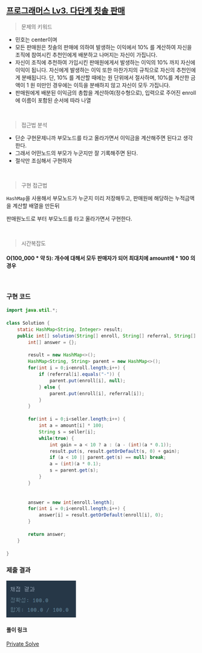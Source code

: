 ## [프로그래머스 Lv3. 다단계 칫솔 판매](https://school.programmers.co.kr/learn/courses/30/lessons/77486)

> 문제의 키워드

- 민호는 center이며
- 모든 판매원은 칫솔의 판매에 의하여 발생하는 이익에서 10% 를 계산하여 자신을 조직에 참여시킨 추천인에게 배분하고 나머지는 자신이 가집니다.
- 자신이 조직에 추천하여 가입시킨 판매원에게서 발생하는 이익의 10% 까지 자신에 이익이 됩니다. 자신에게 발생하는 이익 또한 마찬가지의 규칙으로 자신의 추천인에게 분배됩니다. 단, 10% 를 계산할 때에는 원 단위에서 절사하며, 10%를 계산한 금액이 1 원 미만인 경우에는 이득을 분배하지 않고 자신이 모두 가집니다.
- 판매원에게 배분된 이익금의 총합을 계산하여(정수형으로), 입력으로 주어진 enroll에 이름이 포함된 순서에 따라 나열

<br/>

> 접근법 분석

- 단순 구현문제니까 부모노드를 타고 올라가면서 이익금을 계산해주면 된다고 생각한다.
- 그래서 어떤노드의 부모가 누군지만 잘 기록해주면 된다.
- 절삭만 조심해서 구현하자

<br/>

> 구현 접근법

`HashMap`을 사용해서 부모노드가 누군지 미리 저장해두고, 판매원에 해당하는 누적금액을 계산할 배열을 만든뒤

판매원노드로 부터 부모노드를 타고 올라가면서 구현한다.

<br/>

> 시간복잡도

#### O(100_000 * 약 5): 개수에 대해서 모두 판매자가 되어 최대치에 amount에 * 100 의 경우

<br/>

### 구현 코드

```java
import java.util.*;

class Solution {
    static HashMap<String, Integer> result;
    public int[] solution(String[] enroll, String[] referral, String[] seller, int[] amount) {
        int[] answer = {};
        
        result = new HashMap<>();
        HashMap<String, String> parent = new HashMap<>();
        for(int i = 0;i<enroll.length;i++) {
            if (referral[i].equals("-")) {
                parent.put(enroll[i], null);
            } else {
                parent.put(enroll[i], referral[i]);
            }
        }
        
        for(int i = 0;i<seller.length;i++) {
            int a = amount[i] * 100;
            String s = seller[i];
            while(true) {
                int gain = a < 10 ? a : (a - (int)(a * 0.1));
                result.put(s, result.getOrDefault(s, 0) + gain);
                if (a < 10 || parent.get(s) == null) break;
                a = (int)(a * 0.1);
                s = parent.get(s);
            }
        }
        
        
        answer = new int[enroll.length];
        for(int i = 0;i<enroll.length;i++) {
            answer[i] = result.getOrDefault(enroll[i], 0);
        }
        
        return answer;
    }
    
}
```

### 제출 결과

<img src="./result.png"></img>

#### 풀이 링크

[Private Solve](https://github.com/The-Four-Error-Pickers/Algorithm-Study/tree/main/Private%20Solve/77486.%20%EB%8B%A4%EB%8B%A8%EA%B3%84%20%EC%B9%AB%EC%86%94%20%ED%8C%90%EB%A7%A4/HaeChang)
